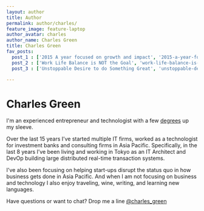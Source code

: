 ```yaml
---
layout: author
title: Author
permalink: author/charles/
feature_image: feature-laptop
author_avatar: charles
author_name: Charles Green
title: Charles Green
fav_posts:
  post_1 : ['2015 A year focused on growth and impact', '2015-a-year-focused-on-growth-and-impact/', 'I will adjust my focus from technology and implementation to execution and growth...']
  post_2 : ['Work Life Balance is NOT the Goal', 'work-life-balance-is-not-the-goal/', 'Work life balance is not the goal. Doing what you are good at and enjoy it is.']
  post_3 : ['Unstoppable Desire to do Something Great', 'unstoppable-desire-to-do-something-great/', 'Unstoppable Desire to do Something Great']

---
```


# Charles Green

I'm an experienced entrepreneur and technologist with a few [degrees](https://www.linkedin.com/in/charlesgreen) up my sleeve.

Over the last 15 years I’ve started multiple IT firms, worked as a technologist for investment banks and consulting firms in Asia Pacific. Specifically, in the last 8 years I’ve been living and working in Tokyo as an IT Architect and DevOp building large distributed real-time transaction systems.

I've also been focusing on helping start-ups disrupt the status quo in how business gets done in Asia Pacific. And when I am not focusing on business and technology I also enjoy traveling, wine, writing, and learning new languages.

Have questions or want to chat? Drop me a line [@charles_green](https://twitter.com/charles_green)
